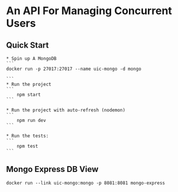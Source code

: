 # An API For Managing Concurrent Users

## Quick Start

    * Spin up A MongoDB
    ```
    docker run -p 27017:27017 --name uic-mongo -d mongo

    ```
    * Run the project
    ```
        npm start
    ```

    * Run the project with auto-refresh (nodemon)
    ```
        npm run dev
    ```

    * Run the tests:
    ```
        npm test
    ```


## Mongo Express DB View

```
docker run --link uic-mongo:mongo -p 8081:8081 mongo-express
```
